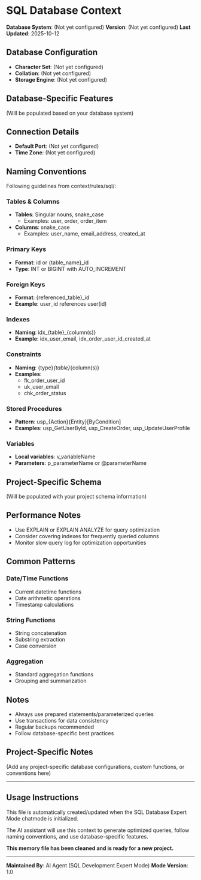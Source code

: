 # SQL Database Context

**Database System**: (Not yet configured)
**Version**: (Not yet configured)
**Last Updated**: 2025-10-12

## Database Configuration

- **Character Set**: (Not yet configured)
- **Collation**: (Not yet configured)
- **Storage Engine**: (Not yet configured)

## Database-Specific Features

(Will be populated based on your database system)

## Connection Details

- **Default Port**: (Not yet configured)
- **Time Zone**: (Not yet configured)

## Naming Conventions

Following guidelines from context/rules/sql/:

### Tables & Columns
- **Tables**: Singular nouns, snake_case
  - Examples: user, order, order_item
- **Columns**: snake_case
  - Examples: user_name, email_address, created_at

### Primary Keys
- **Format**: id or {table_name}_id
- **Type**: INT or BIGINT with AUTO_INCREMENT

### Foreign Keys
- **Format**: {referenced_table}_id
- **Example**: user_id references user(id)

### Indexes
- **Naming**: idx_{table}_{column(s)}
- **Example**: idx_user_email, idx_order_user_id_created_at

### Constraints
- **Naming**: {type}_{table}_{column(s)}
- **Examples**: 
  - fk_order_user_id
  - uk_user_email
  - chk_order_status

### Stored Procedures
- **Pattern**: usp_{Action}{Entity}[ByCondition]
- **Examples**: usp_GetUserById, usp_CreateOrder, usp_UpdateUserProfile

### Variables
- **Local variables**: v_variableName
- **Parameters**: p_parameterName or @parameterName

## Project-Specific Schema

(Will be populated with your project schema information)

## Performance Notes

- Use EXPLAIN or EXPLAIN ANALYZE for query optimization
- Consider covering indexes for frequently queried columns
- Monitor slow query log for optimization opportunities

## Common Patterns

### Date/Time Functions
- Current datetime functions
- Date arithmetic operations
- Timestamp calculations

### String Functions
- String concatenation
- Substring extraction
- Case conversion

### Aggregation
- Standard aggregation functions
- Grouping and summarization

## Notes

- Always use prepared statements/parameterized queries
- Use transactions for data consistency
- Regular backups recommended
- Follow database-specific best practices

## Project-Specific Notes

(Add any project-specific database configurations, custom functions, or conventions here)

---

## Usage Instructions

This file is automatically created/updated when the SQL Database Expert Mode chatmode is initialized.

The AI assistant will use this context to generate optimized queries, follow naming conventions, and use database-specific features.

**This memory file has been cleaned and is ready for a new project.**

---

**Maintained By**: AI Agent (SQL Development Expert Mode)
**Mode Version**: 1.0
